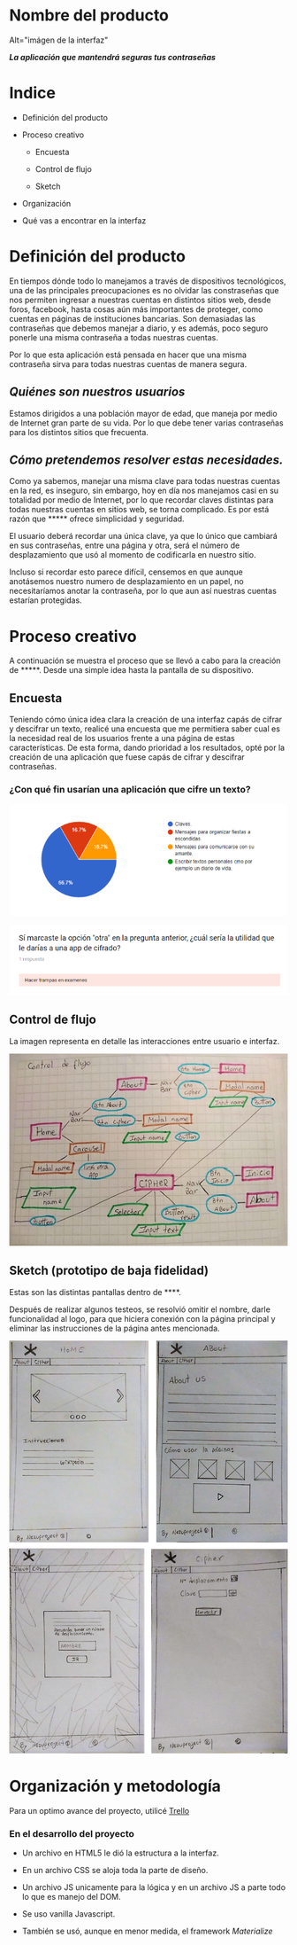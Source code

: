 # Nombre del producto



Alt="imágen de la interfaz"



 ***La aplicación que mantendrá seguras tus contraseñas***

 

# Indice



* Definición del producto

* Proceso creativo

	* Encuesta

	* Control de flujo

	* Sketch 

* Organización

* Qué vas a encontrar en la interfaz



# Definición del producto



En tiempos dónde todo lo manejamos a través de dispositivos tecnológicos, una de las principales preocupaciones es no olvidar las constraseñas que nos permiten ingresar a nuestras cuentas en distintos sitios web, desde foros, facebook, hasta cosas aún más importantes de proteger, como cuentas en páginas de instituciones bancarias. Son demasiadas las contraseñas que debemos manejar a diario, y es además, poco seguro ponerle una misma contraseña a todas nuestras cuentas.

Por lo que esta aplicación está pensada en hacer que una misma contraseña sirva para todas nuestras cuentas de manera segura.



## *Quiénes son nuestros usuarios*



Estamos dirigidos a una población mayor de edad, que maneja por medio de Internet  gran parte de su vida. Por lo que debe tener varias contraseñas para los distintos sitios que frecuenta.



## *Cómo pretendemos resolver estas necesidades.*



Como ya sabemos, manejar una misma clave para todas nuestras cuentas en la red, es inseguro, sin embargo, hoy en día nos manejamos casi en su totalidad por medio de Internet, por lo que recordar claves distintas para todas nuestras cuentas en sitios web, se torna complicado. Es por está razón que ***** ofrece simplicidad y seguridad.

El usuario deberá recordar una única clave, ya que lo único que cambiará en sus contraseñas, entre una página y otra, será el número de desplazamiento que usó al momento de codificarla en nuestro sitio.

Incluso si recordar esto parece difícil, censemos en que aunque anotásemos nuestro numero de desplazamiento en un papel, no necesitaríamos anotar la contraseña, por lo que aun así nuestras cuentas estarían protegidas.



# Proceso creativo



A continuación se muestra el proceso que se llevó a cabo para la creación de *****. Desde una simple idea hasta la pantalla de su dispositivo.



## Encuesta



Teniendo cómo única idea clara la creación de una interfaz capás de cifrar y descifrar un texto, realicé una encuesta que me permitiera saber cual es la necesidad real de los usuarios frente a una página de estas características. De esta forma, dando prioridad a los resultados, opté por la creación de una aplicación que fuese capás de cifrar y descifrar contraseñas.



### **¿Con qué fin usarían una aplicación que cifre un texto?**



![Encuesta que define el uso de la app](/img/encuesta-uso-app.png)







![Otro uso de una app de cifrado](/img/otra-opcion-de-uso.png)



## Control de flujo

La imagen representa en detalle las interacciones entre usuario e interfaz.



![control de flujo](/img/control-de-flujo.png)



## Sketch (prototipo de baja fidelidad)

Estas son las distintas pantallas dentro de ****.

Después de realizar algunos testeos, se resolvió omitir el nombre, darle funcionalidad al logo, para que hiciera conexión con la página principal y eliminar las instrucciones de la página antes mencionada.



![Pantalla del home](/img/sketch.png)



# Organización y metodología



Para un optimo avance del proyecto, utilicé [Trello](https://trello.com/b/CQygonll/cipher-009)



### **En el desarrollo del proyecto**

* Un archivo en HTML5 le dió la estructura a la interfaz.

* En un archivo CSS se aloja toda la parte de diseño.

* Un archivo JS unicamente para la lógica y en un archivo JS a parte todo lo que es manejo del DOM.

* Se uso vanilla Javascript.

* También se usó, aunque en menor medida, el framework *Materialize*